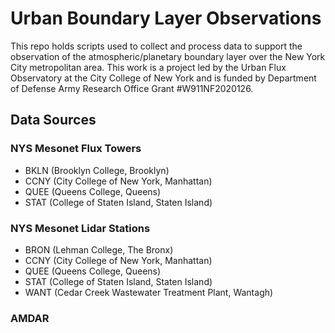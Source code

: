 # Urban Boundary Layer Observations
This repo holds scripts used to collect and process data to support the observation of the atmospheric/planetary boundary layer over the New York City metropolitan area. This work is a project led by the Urban Flux Observatory at the City College of New York and is funded by Department of Defense Army Research Office Grant #W911NF2020126.

## Data Sources
### NYS Mesonet Flux Towers
* BKLN (Brooklyn College, Brooklyn)
* CCNY (City College of New York, Manhattan)
* QUEE (Queens College, Queens)
* STAT (College of Staten Island, Staten Island)

### NYS Mesonet Lidar Stations
* BRON (Lehman College, The Bronx)
* CCNY (City College of New York, Manhattan)
* QUEE (Queens College, Queens)
* STAT (College of Staten Island, Staten Island)
* WANT (Cedar Creek Wastewater Treatment Plant, Wantagh)

### AMDAR 
